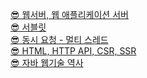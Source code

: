 [😎 웹서버, 웹 애플리케이션 서버](https://rounded-eucalyptus-058.notion.site/53baf48b83d74c0db99baca8abf1295b)
</br>
[😎 서블릿](https://rounded-eucalyptus-058.notion.site/1487397196474422bee5e561cbc3108a)
</br>
[😎 동시 요청 - 멀티 스레드](https://rounded-eucalyptus-058.notion.site/bce319b4e28146df9b0636ec025e1c36)
</br>
[😎 HTML, HTTP API, CSR, SSR](https://rounded-eucalyptus-058.notion.site/HTML-HTTP-API-CSR-SSR-ef17202b06d9408294b8774fc3a2e21b)
</br>
[😎 자바 웹기술 역사](https://rounded-eucalyptus-058.notion.site/bedac3fe5906410387503736f97dbeb9)
